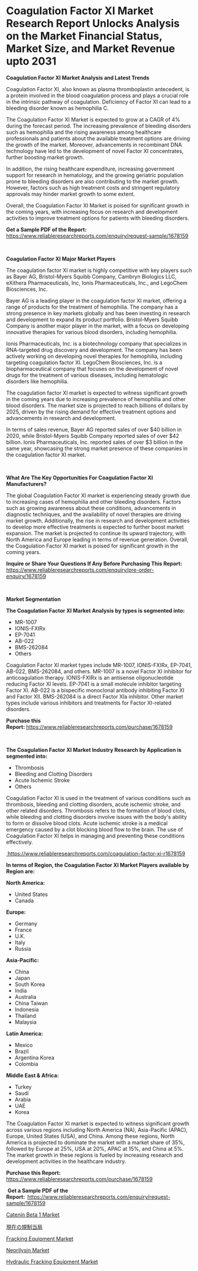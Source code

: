 <p><h1>Coagulation Factor XI Market Research Report Unlocks Analysis on the Market Financial Status, Market Size, and Market Revenue upto 2031</h1></p><p><strong>Coagulation Factor XI Market Analysis and Latest Trends</strong></p>
<p><p>Coagulation Factor XI, also known as plasma thromboplastin antecedent, is a protein involved in the blood coagulation process and plays a crucial role in the intrinsic pathway of coagulation. Deficiency of Factor XI can lead to a bleeding disorder known as hemophilia C.</p><p>The Coagulation Factor XI Market is expected to grow at a CAGR of 4% during the forecast period. The increasing prevalence of bleeding disorders such as hemophilia and the rising awareness among healthcare professionals and patients about the available treatment options are driving the growth of the market. Moreover, advancements in recombinant DNA technology have led to the development of novel Factor XI concentrates, further boosting market growth.</p><p>In addition, the rising healthcare expenditure, increasing government support for research in hematology, and the growing geriatric population prone to bleeding disorders are also contributing to the market growth. However, factors such as high treatment costs and stringent regulatory approvals may hinder market growth to some extent.</p><p>Overall, the Coagulation Factor XI Market is poised for significant growth in the coming years, with increasing focus on research and development activities to improve treatment options for patients with bleeding disorders.</p></p>
<p><strong>Get a Sample PDF of the Report:&nbsp;</strong> <a href="https://www.reliableresearchreports.com/enquiry/request-sample/1678159">https://www.reliableresearchreports.com/enquiry/request-sample/1678159</a></p>
<p>&nbsp;</p>
<p><strong>Coagulation Factor XI Major Market Players</strong></p>
<p><p>The coagulation factor XI market is highly competitive with key players such as Bayer AG, Bristol-Myers Squibb Company, Cambryn Biologics LLC, eXithera Pharmaceuticals, Inc, Ionis Pharmaceuticals, Inc., and LegoChem Biosciences, Inc.</p><p>Bayer AG is a leading player in the coagulation factor XI market, offering a range of products for the treatment of hemophilia. The company has a strong presence in key markets globally and has been investing in research and development to expand its product portfolio. Bristol-Myers Squibb Company is another major player in the market, with a focus on developing innovative therapies for various blood disorders, including hemophilia.</p><p>Ionis Pharmaceuticals, Inc. is a biotechnology company that specializes in RNA-targeted drug discovery and development. The company has been actively working on developing novel therapies for hemophilia, including targeting coagulation factor XI. LegoChem Biosciences, Inc. is a biopharmaceutical company that focuses on the development of novel drugs for the treatment of various diseases, including hematologic disorders like hemophilia.</p><p>The coagulation factor XI market is expected to witness significant growth in the coming years due to increasing prevalence of hemophilia and other blood disorders. The market size is projected to reach billions of dollars by 2025, driven by the rising demand for effective treatment options and advancements in research and development.</p><p>In terms of sales revenue, Bayer AG reported sales of over $40 billion in 2020, while Bristol-Myers Squibb Company reported sales of over $42 billion. Ionis Pharmaceuticals, Inc. reported sales of over $3 billion in the same year, showcasing the strong market presence of these companies in the coagulation factor XI market.</p></p>
<p>&nbsp;</p>
<p><strong>What Are The Key Opportunities For Coagulation Factor XI Manufacturers?</strong></p>
<p><p>The global Coagulation Factor XI market is experiencing steady growth due to increasing cases of hemophilia and other bleeding disorders. Factors such as growing awareness about these conditions, advancements in diagnostic techniques, and the availability of novel therapies are driving market growth. Additionally, the rise in research and development activities to develop more effective treatments is expected to further boost market expansion. The market is projected to continue its upward trajectory, with North America and Europe leading in terms of revenue generation. Overall, the Coagulation Factor XI market is poised for significant growth in the coming years.</p></p>
<p><strong>Inquire or Share Your Questions If Any Before Purchasing This Report:</strong> <a href="https://www.reliableresearchreports.com/enquiry/pre-order-enquiry/1678159">https://www.reliableresearchreports.com/enquiry/pre-order-enquiry/1678159</a></p>
<p>&nbsp;</p>
<p><strong>Market Segmentation</strong></p>
<p><strong>The Coagulation Factor XI Market Analysis by types is segmented into:</strong></p>
<p><ul><li>MR-1007</li><li>IONIS-FXIRx</li><li>EP-7041</li><li>AB-022</li><li>BMS-262084</li><li>Others</li></ul></p>
<p><p>Coagulation Factor XI market types include MR-1007, IONIS-FXIRx, EP-7041, AB-022, BMS-262084, and others. MR-1007 is a novel Factor XI inhibitor for anticoagulation therapy. IONIS-FXIRx is an antisense oligonucleotide reducing Factor XI levels. EP-7041 is a small molecule inhibitor targeting Factor XI. AB-022 is a bispecific monoclonal antibody inhibiting Factor XI and Factor XII. BMS-262084 is a direct Factor XIa inhibitor. Other market types include various inhibitors and treatments for Factor XI-related disorders.</p></p>
<p><strong>Purchase this Report:&nbsp;</strong><a href="https://www.reliableresearchreports.com/purchase/1678159">https://www.reliableresearchreports.com/purchase/1678159</a></p>
<p>&nbsp;</p>
<p><strong>The Coagulation Factor XI Market Industry Research by Application is segmented into:</strong></p>
<p><ul><li>Thrombosis</li><li>Bleeding and Clotting Disorders</li><li>Acute Ischemic Stroke</li><li>Others</li></ul></p>
<p><p>Coagulation Factor XI is used in the treatment of various conditions such as thrombosis, bleeding and clotting disorders, acute ischemic stroke, and other related disorders. Thrombosis refers to the formation of blood clots, while bleeding and clotting disorders involve issues with the body's ability to form or dissolve blood clots. Acute ischemic stroke is a medical emergency caused by a clot blocking blood flow to the brain. The use of Coagulation Factor XI helps in managing and preventing these conditions effectively.</p></p>
<p><a href="https://www.reliableresearchreports.com/coagulation-factor-xi-r1678159">&nbsp;https://www.reliableresearchreports.com/coagulation-factor-xi-r1678159</a></p>
<p><strong>In terms of Region, the Coagulation Factor XI Market Players available by Region are:</strong></p>
<p>
    <p> <strong> North America: </strong>
        <ul>
            <li>United States</li>
            <li>Canada</li>
        </ul>
        </p> 
    <p> <strong> Europe: </strong>
        <ul>
            <li>Germany</li>
            <li>France</li>
            <li>U.K.</li>
            <li>Italy</li>
            <li>Russia</li>
        </ul>
        </p> 
    <p> <strong> Asia-Pacific: </strong>
        <ul>
            <li>China</li>
            <li>Japan</li>
            <li>South Korea</li>
            <li>India</li>
            <li>Australia</li>
            <li>China Taiwan</li>
            <li>Indonesia</li>
            <li>Thailand</li>
            <li>Malaysia</li>
        </ul>
        </p> 
    <p> <strong> Latin America: </strong>
        <ul>
            <li>Mexico</li>
            <li>Brazil</li>
            <li>Argentina Korea</li>
            <li>Colombia</li>
        </ul>
        </p> 
    <p> <strong> Middle East & Africa: </strong>
        <ul>
            <li>Turkey</li>
            <li>Saudi</li>
            <li>Arabia</li>
            <li>UAE</li>
            <li>Korea</li>
        </ul>
    </p>
    </p>
<p><p>The Coagulation Factor XI market is expected to witness significant growth across various regions including North America (NA), Asia-Pacific (APAC), Europe, United States (USA), and China. Among these regions, North America is projected to dominate the market with a market share of 35%, followed by Europe at 25%, USA at 20%, APAC at 15%, and China at 5%. The market growth in these regions is fueled by increasing research and development activities in the healthcare industry.</p></p>
<p><strong>Purchase this Report: </strong><a href="https://www.reliableresearchreports.com/purchase/1678159">https://www.reliableresearchreports.com/purchase/1678159</a></p>
<p>&nbsp;<strong>Get a Sample PDF of the Report:&nbsp;&nbsp;</strong><a href="https://www.reliableresearchreports.com/enquiry/request-sample/1678159">https://www.reliableresearchreports.com/enquiry/request-sample/1678159</a></p>
<p><strong></strong></p>
<p><p><a href="https://github.com/IzaiahBartell/Market-Research-Report-List-1/blob/main/catenin-beta-1-market.md">Catenin Beta 1 Market</a></p><p><a href="https://github.com/VinceMarvin1/Market-Research-Report-List-1/blob/main/365540858424.md">現在の規制当局</a></p><p><a href="https://www.linkedin.com/pulse/fracking-equipment-market-insights-cagr-trends-growth-strategies-ekjoe">Fracking Equipment Market</a></p><p><a href="https://github.com/biheemgalvinlouises6hokrh3h/Market-Research-Report-List-2/blob/main/neprilysin-market.md">Neprilysin Market</a></p><p><a href="https://www.linkedin.com/pulse/hydraulic-fracking-equipment-market-insights-cagr-trends-36nde">Hydraulic Fracking Equipment Market</a></p></p>